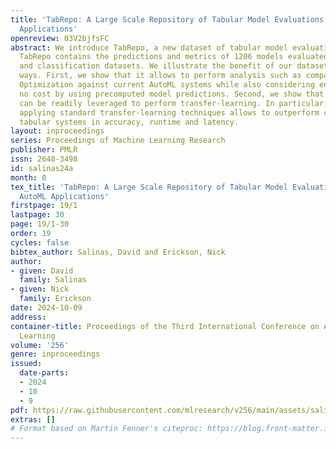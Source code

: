 ```yaml
---
title: 'TabRepo: A Large Scale Repository of Tabular Model Evaluations and its AutoML
  Applications'
openreview: 03V2bjfsFC
abstract: We introduce TabRepo, a new dataset of tabular model evaluations and predictions.
  TabRepo contains the predictions and metrics of 1206 models evaluated on 200 regression
  and classification datasets. We illustrate the benefit of our datasets in multiple
  ways. First, we show that it allows to perform analysis such as comparing Hyperparameter
  Optimization against current AutoML systems while also considering ensembling at
  no cost by using precomputed model predictions. Second, we show that our dataset
  can be readily leveraged to perform transfer-learning. In particular, we show that
  applying standard transfer-learning techniques allows to outperform current state-of-the-art
  tabular systems in accuracy, runtime and latency.
layout: inproceedings
series: Proceedings of Machine Learning Research
publisher: PMLR
issn: 2640-3498
id: salinas24a
month: 0
tex_title: 'TabRepo: A Large Scale Repository of Tabular Model Evaluations and its
  AutoML Applications'
firstpage: 19/1
lastpage: 30
page: 19/1-30
order: 19
cycles: false
bibtex_author: Salinas, David and Erickson, Nick
author:
- given: David
  family: Salinas
- given: Nick
  family: Erickson
date: 2024-10-09
address:
container-title: Proceedings of the Third International Conference on Automated Machine
  Learning
volume: '256'
genre: inproceedings
issued:
  date-parts:
  - 2024
  - 10
  - 9
pdf: https://raw.githubusercontent.com/mlresearch/v256/main/assets/salinas24a/salinas24a.pdf
extras: []
# Format based on Martin Fenner's citeproc: https://blog.front-matter.io/posts/citeproc-yaml-for-bibliographies/
---
```

